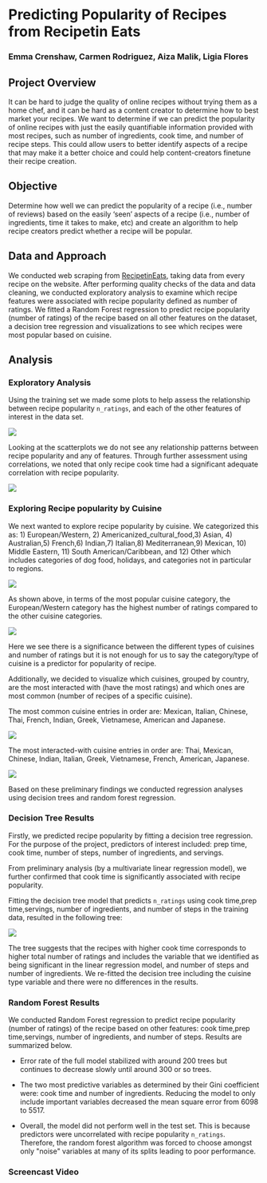 # Predicting Popularity of Recipes from Recipetin Eats


### Emma Crenshaw, Carmen Rodriguez, Aiza Malik, Ligia Flores



## Project Overview

It can be hard to judge the quality of online recipes without trying them as a home chef, and it can be hard as a content creator to determine how to best market your recipes. We want to determine if we can predict the popularity of online recipes with just the easily quantifiable information provided with most recipes, such as number of ingredients, cook time, and number of recipe steps. This could allow users to better identify aspects of a recipe that may make it a better choice and could help content-creators finetune their recipe creation.

## Objective

Determine how well we can predict the popularity of a recipe (i.e., number of reviews) based on the easily ‘seen’ aspects of a recipe (i.e., number of ingredients, time it takes to make, etc) and create an algorithm to help recipe creators predict whether a recipe will be popular.

##  Data and Approach

We conducted web scraping  from [RecipetinEats](https://www.recipetineats.com/), taking data from every recipe on the website.
After performing quality checks of the data and data cleaning, we conducted exploratory analysis to examine which recipe features were associated with recipe popularity defined as number of ratings.  We fitted a Random Forest regression to predict recipe popularity (number of ratings) of the recipe based on all other features on the dataset, a decision tree regression and  visualizations to see which recipes were most popular based on cuisine.



## Analysis

### Exploratory Analysis 

Using the training set we made some plots to help assess the relationship between recipe popularity  `n_ratings`, and each of the other features of interest in the data set. 

![](scatter.png)

Looking at the scatterplots we do not see any relationship patterns between recipe popularity and any of features. Through further assessment using correlations, we noted that only recipe cook time  had a significant adequate correlation with recipe popularity.

![](corr.png)

### Exploring Recipe popularity by Cuisine 


We next wanted to explore recipe popularity by cuisine. We categorized this as: 1) European/Western, 2) Americanized_cultural_food,3) Asian, 4) Australian,5) French,6) Indian,7) Italian,8) Mediterranean,9) Mexican, 10) Middle Eastern, 11) South American/Caribbean, and 12) Other which includes categories of dog food, holidays, and categories not in particular to regions. 

![](cuisine_cat_barplot.png)

As shown above, in terms of the most popular cuisine category, the European/Western category has the highest number  of ratings compared to the other cuisine categories. 

![](cuisine_cat_boxplot.png)

Here we see there is a significance between the different types of cuisines and number of ratings but it is not enough for us to say the category/type of cuisine is a predictor for popularity of recipe. 

Additionally, we decided to visualize which cuisines, grouped by country, are the most interacted with (have the most ratings) and which ones are most common (number of recipes of a specific cuisine).

The most common cuisine entries in order are: Mexican, Italian, Chinese, Thai, French, Indian, Greek, Vietnamese, American and Japanese.

![](Map_Recipes.png)

The most interacted-with cuisine entries in order are: Thai, Mexican, Chinese, Indian, Italian, Greek, Vietnamese, French, American, Japanese.

![](Map_Ratings.png)

Based on these preliminary findings we conducted regression analyses using decision trees and random forest regression.

### Decision Tree Results

Firstly, we predicted recipe popularity by fitting a decision tree regression.
For the purpose of the project, predictors of interest included: prep time, cook time, number of steps, number of ingredients, and servings.

From preliminary analysis (by a multivariate linear regression model), we further confirmed that cook time is significantly associated with recipe popularity.

Fitting the decision tree model that predicts `n_ratings` using cook time,prep time,servings, number of ingredients, and number of steps in the training data, resulted in the following  tree:

![](decisiontree1.png)

The tree suggests that the recipes with higher cook time corresponds to higher total number of ratings and includes the variable that we identified as being significant in the linear regression model, and number of steps and number of ingredients. We re-fitted the decision tree  including the cuisine type variable and there were no differences in the results.

###  Random Forest Results

We conducted Random Forest regression to predict recipe popularity (number of ratings) of the recipe based on other features: cook time,prep time,servings, number of ingredients, and number of steps. Results are summarized below.

-  Error rate of the full model stabilized with around 200 trees but continues to decrease slowly until around 300 or so trees.

- The two most predictive variables as determined by their Gini coefficient were: cook time and number of ingredients. Reducing the model to only include important variables decreased the mean square error from  6098 to 5517.

- Overall, the model did not perform well in the test set. This is because predictors were uncorrelated with recipe popularity `n_ratings`. Therefore, the random forest algorithm  was forced to choose amongst only "noise" variables at many of its splits leading to poor performance.




### Screencast Video 









